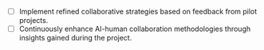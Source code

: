 - [ ] Implement refined collaborative strategies based on feedback from pilot projects.
- [ ] Continuously enhance AI-human collaboration methodologies through insights gained during the project.
